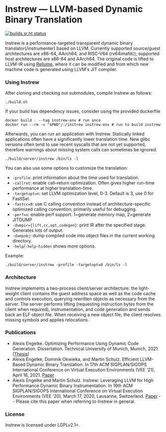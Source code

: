 # Instrew — LLVM-based Dynamic Binary Translation

[![builds.sr.ht status](https://builds.sr.ht/~aengelke/instrew/commits/master.svg)](https://builds.sr.ht/~aengelke/instrew/commits/master?)

Instrew is a performance-targeted transparent dynamic binary translator(/instrumenter) based on LLVM. Currently supported source/guest architectures are x86-64, AArch64, and RISC-V64 (rv64imafdc); supported host architectures are x86-64 and AArch64. The original code is lifted to LLVM-IR using [Rellume](https://github.com/aengelke/rellume), where it can be modified and from which new machine code is generated using LLVM's JIT compiler.

### Using Instrew

After cloning and checking out submodules, compile Instrew as follows:

```
./build.sh
```

If your build has dependency issues, consider using the provided dockerfile
```
docker build . --tag instrew-env # run once
docker run --rm -v "$PWD"/:/instrew instrew-env # run to build instrew
```

Afterwards, you can run an application with Instrew. Statically linked applications often have a significantly lower translation time. New glibc versions often tend to use recent syscalls that are not yet supported, therefore warnings about missing system calls can sometimes be ignored.

```
./build/server/instrew /bin/ls -l
```

You can also use some options to customize the translation:

- `-profile`: print information about the time used for translation.
- `-callret`: enable call–return optimization. Often gives higher run-time performance at higher translation-time.
- `-targetopt=n`: set LLVM optimization level, 0-3. Default is 3, use 0 for FastISel.
- `-fastcc=0`: use C calling convention instead of architecture-specific optimized calling convention; primarily useful for debugging.
- `-perf=n`: enable perf support. 1=generate memory map, 2=generate JITDUMP
- `-dumpir={lift,cc,opt,codegen}`: print IR after the specified stage. Generates lots of output.
- `-dumpobj`: dump compiled code into object files in the current working directory.
- `-help`/`-help-hidden` shows more options.

Example:

```
./build/server/instrew -profile -targetopt=0 /bin/ls -l
```

### Architecture

Instrew implements a two-process client/server architecture: the light-weight client contains the guest address space as well as the code cache and controls execution, querying rewritten objects as necessary from the server. The server performs lifting (requesting instruction bytes from the client when required), instrumentation, and code generation and sends back an ELF object file. When receiving a new object file, the client resolves missing symbols and applies relocations.

### Publications

- Alexis Engelke. Optimizing Performance Using Dynamic Code Generation. Dissertation. Technical University of Munich, Munich, 2021. ([Thesis](https://mediatum.ub.tum.de/doc/1614897/1614897.pdf))
- Alexis Engelke, Dominik Okwieka, and Martin Schulz. Efficient LLVM-Based Dynamic Binary Translation. In 17th ACM SIGPLAN/SIGOPS International Conference on Virtual Execution Environments (VEE ’21), April 16, 2021. [Paper](https://home.in.tum.de/~engelke/pubs/2104-vee.pdf)
- Alexis Engelke and Martin Schulz. Instrew: Leveraging LLVM for High Performance Dynamic Binary Instrumentation. In 16th ACM SIGPLAN/SIGOPS International Conference on Virtual Execution Environments (VEE ’20), March 17, 2020, Lausanne, Switzerland. [Paper](https://home.in.tum.de/~engelke/pubs/2003-vee.pdf) -- Please cite this paper when referring to Instrew in general.

### License
Instrew is licensed under LGPLv2.1+.
